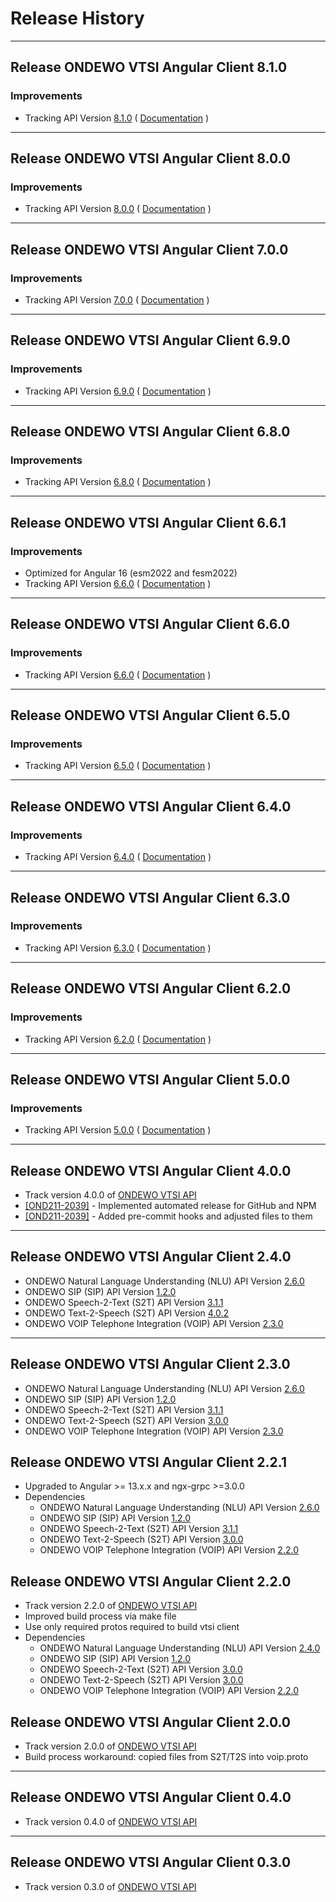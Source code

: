 # Release History

***************** 
## Release ONDEWO VTSI Angular Client 8.1.0 
 
### Improvements 
 * Tracking API Version [8.1.0](https://github.com/ondewo/ondewo-vtsi-api/releases/tag/8.1.0) ( [Documentation](https://ondewo.github.io/ondewo-vtsi-api/) ) 


***************** 
## Release ONDEWO VTSI Angular Client 8.0.0 
 
### Improvements 
 * Tracking API Version [8.0.0](https://github.com/ondewo/ondewo-vtsi-api/releases/tag/8.0.0) ( [Documentation](https://ondewo.github.io/ondewo-vtsi-api/) ) 


***************** 
## Release ONDEWO VTSI Angular Client 7.0.0 
 
### Improvements 
 * Tracking API Version [7.0.0](https://github.com/ondewo/ondewo-vtsi-api/releases/tag/7.0.0) ( [Documentation](https://ondewo.github.io/ondewo-vtsi-api/) ) 


***************** 
## Release ONDEWO VTSI Angular Client 6.9.0 
 
### Improvements 
 * Tracking API Version [6.9.0](https://github.com/ondewo/ondewo-vtsi-api/releases/tag/6.9.0) ( [Documentation](https://ondewo.github.io/ondewo-vtsi-api/) ) 


***************** 
## Release ONDEWO VTSI Angular Client 6.8.0 
 
### Improvements 
 * Tracking API Version [6.8.0](https://github.com/ondewo/ondewo-vtsi-api/releases/tag/6.8.0) ( [Documentation](https://ondewo.github.io/ondewo-vtsi-api/) ) 


***************** 
## Release ONDEWO VTSI Angular Client 6.6.1
 
### Improvements 
 * Optimized for Angular 16 (esm2022 and fesm2022)
 * Tracking API Version [6.6.0](https://github.com/ondewo/ondewo-vtsi-api/releases/tag/6.6.0) ( [Documentation](https://ondewo.github.io/ondewo-vtsi-api/) ) 

***************** 
## Release ONDEWO VTSI Angular Client 6.6.0 
 
### Improvements 
 * Tracking API Version [6.6.0](https://github.com/ondewo/ondewo-vtsi-api/releases/tag/6.6.0) ( [Documentation](https://ondewo.github.io/ondewo-vtsi-api/) ) 


***************** 
## Release ONDEWO VTSI Angular Client 6.5.0 
 
### Improvements 
 * Tracking API Version [6.5.0](https://github.com/ondewo/ondewo-vtsi-api/releases/tag/6.5.0) ( [Documentation](https://ondewo.github.io/ondewo-vtsi-api/) ) 


***************** 
## Release ONDEWO VTSI Angular Client 6.4.0 
 
### Improvements 
 * Tracking API Version [6.4.0](https://github.com/ondewo/ondewo-vtsi-api/releases/tag/6.4.0) ( [Documentation](https://ondewo.github.io/ondewo-vtsi-api/) ) 


***************** 
## Release ONDEWO VTSI Angular Client 6.3.0 
 
### Improvements 
 * Tracking API Version [6.3.0](https://github.com/ondewo/ondewo-vtsi-api/releases/tag/6.3.0) ( [Documentation](https://ondewo.github.io/ondewo-vtsi-api/) ) 


***************** 
## Release ONDEWO VTSI Angular Client 6.2.0 
 
### Improvements 
 * Tracking API Version [6.2.0](https://github.com/ondewo/ondewo-vtsi-api/releases/tag/6.2.0) ( [Documentation](https://ondewo.github.io/ondewo-vtsi-api/) ) 


***************** 
## Release ONDEWO VTSI Angular Client 5.0.0 
 
### Improvements 
 * Tracking API Version [5.0.0](https://github.com/ondewo/ondewo-vtsi-api/releases/tag/5.0.0) ( [Documentation](https://ondewo.github.io/ondewo-vtsi-api/) ) 

*****************
## Release ONDEWO VTSI Angular Client 4.0.0

* Track version 4.0.0 of [ONDEWO VTSI API](https://github.com/ondewo/ondewo-vtsi-api/releases/4.0.0)
* [[OND211-2039]](https://ondewo.atlassian.net/browse/OND211-2039) - Implemented automated release for GitHub and NPM
* [[OND211-2039]](https://ondewo.atlassian.net/browse/OND211-2039) - Added pre-commit hooks and adjusted files to them

*****************
## Release ONDEWO VTSI Angular Client 2.4.0

  * ONDEWO Natural Language Understanding (NLU) API Version [2.6.0](https://github.com/ondewo/ondewo-nlu-api/releases/2.6.0)
  * ONDEWO SIP (SIP) API Version [1.2.0](https://github.com/ondewo/ondewo-sip-api/releases/1.2.0)
  * ONDEWO Speech-2-Text (S2T) API Version [3.1.1](https://github.com/ondewo/ondewo-s2t-api/releases/3.1.1)
  * ONDEWO Text-2-Speech (S2T) API Version [4.0.2](https://github.com/ondewo/ondewo-t2s-api/releases/4.0.2)
  * ONDEWO VOIP Telephone Integration (VOIP) API Version [2.3.0](https://github.com/ondewo/ondewo-vtsi-api/releases/2.2.0)

*****************
## Release ONDEWO VTSI Angular Client 2.3.0

  * ONDEWO Natural Language Understanding (NLU) API Version [2.6.0](https://github.com/ondewo/ondewo-nlu-api/releases/2.6.0)
  * ONDEWO SIP (SIP) API Version [1.2.0](https://github.com/ondewo/ondewo-sip-api/releases/1.2.0)
  * ONDEWO Speech-2-Text (S2T) API Version [3.1.1](https://github.com/ondewo/ondewo-s2t-api/releases/3.1.1)
  * ONDEWO Text-2-Speech (S2T) API Version [3.0.0](https://github.com/ondewo/ondewo-t2s-api/releases/3.0.0)
  * ONDEWO VOIP Telephone Integration (VOIP) API Version [2.3.0](https://github.com/ondewo/ondewo-vtsi-api/releases/2.2.0)
## Release ONDEWO VTSI Angular Client 2.2.1

* Upgraded to Angular >= 13.x.x and ngx-grpc >=3.0.0
* Dependencies
  * ONDEWO Natural Language Understanding (NLU) API Version [2.6.0](https://github.com/ondewo/ondewo-nlu-api/releases/2.6.0)
  * ONDEWO SIP (SIP) API Version [1.2.0](https://github.com/ondewo/ondewo-sip-api/releases/1.2.0)
  * ONDEWO Speech-2-Text (S2T) API Version [3.1.1](https://github.com/ondewo/ondewo-s2t-api/releases/3.1.1)
  * ONDEWO Text-2-Speech (S2T) API Version [3.0.0](https://github.com/ondewo/ondewo-t2s-api/releases/3.0.0)
  * ONDEWO VOIP Telephone Integration (VOIP) API Version [2.2.0](https://github.com/ondewo/ondewo-vtsi-api/releases/2.2.0)

## Release ONDEWO VTSI Angular Client 2.2.0

* Track version 2.2.0 of [ONDEWO VTSI API](https://github.com/ondewo/ondewo-vtsi-api/releases/2.2.0)
* Improved build process via make file
* Use only required protos required to build vtsi client
* Dependencies
  * ONDEWO Natural Language Understanding (NLU) API Version [2.4.0](https://github.com/ondewo/ondewo-nlu-api/releases/2.4.0)
  * ONDEWO SIP (SIP) API Version [1.2.0](https://github.com/ondewo/ondewo-sip-api/releases/1.2.0)
  * ONDEWO Speech-2-Text (S2T) API Version [3.0.0](https://github.com/ondewo/ondewo-s2t-api/releases/3.0.0)
  * ONDEWO Text-2-Speech (S2T) API Version [3.0.0](https://github.com/ondewo/ondewo-t2s-api/releases/3.0.0)
  * ONDEWO VOIP Telephone Integration (VOIP) API Version [2.2.0](https://github.com/ondewo/ondewo-vtsi-api/releases/2.2.0)

## Release ONDEWO VTSI Angular Client 2.0.0

* Track version 2.0.0 of [ONDEWO VTSI API](https://github.com/ondewo/ondewo-vtsi-api/releases/2.0.0)
* Build process workaround: copied files from S2T/T2S into voip.proto

*****************

## Release ONDEWO VTSI Angular Client 0.4.0

* Track version 0.4.0 of [ONDEWO VTSI API](https://github.com/ondewo/ondewo-vtsi-api/releases/0.4.0)

*****************

## Release ONDEWO VTSI Angular Client 0.3.0

* Track version 0.3.0 of [ONDEWO VTSI API](https://github.com/ondewo/ondewo-vtsi-api/releases/0.3.0)
